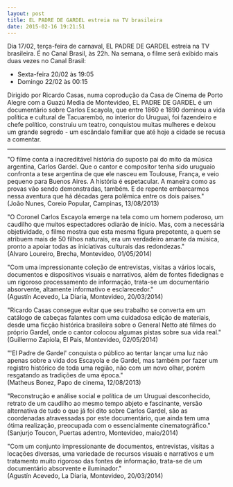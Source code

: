 ```yaml
---
layout: post
title: EL PADRE DE GARDEL estreia na TV brasileira
date: 2015-02-16 19:21:51
---
```

Dia 17/02, terça-feira de carnaval, EL PADRE DE GARDEL estreia na TV brasileira. É no Canal Brasil, às 22h. Na semana, o filme será exibido mais duas vezes no Canal Brasil:

* Sexta-feira 20/02 às 19:05
* Domingo 22/02 às 00:15

Dirigido por Ricardo Casas, numa coprodução da Casa de Cinema de Porto Alegre com a Guazú Media de Montevideo, EL PADRE DE GARDEL é um documentário sobre Carlos Escayola, que entre 1860 e 1890 dominou a vida política e cultural de Tacuarembó, no interior do Uruguai, foi fazendeiro e chefe político, construiu um teatro, conquistou muitas mulheres e deixou um grande segredo - um escândalo familiar que até hoje a cidade se recusa a comentar.

- - -

"O filme conta a inacreditável história do suposto pai do mito da música argentina, Carlos Gardel. Que o cantor e compositor tenha sido uruguaio confronta a tese argentina de que ele nasceu em Toulouse, França, e veio pequeno para Buenos Aires. A história é espetacular. A maneira como as provas vão sendo demonstradas, também. E de repente embarcarmos nessa aventura que há décadas gera polêmica entre os dois países."\
(João Nunes, Coreio Popular, Campinas, 13/08/2013)

"O Coronel Carlos Escayola emerge na tela como um homem poderoso, um caudilho que muitos espectadores odiarão de início. Mas, com a necessária objetividade, o filme mostra que esta mesma figura prepotente, a quem se atribuem mais de 50 filhos naturais, era um verdadeiro amante da música, pronto a apoiar todas as iniciativas culturais das redondezas."\
(Alvaro Loureiro, Brecha, Montevideo, 01/05/2014)

"Com uma impressionante coleção de entrevistas, visitas a vários locais, documentos e dispositivos visuais e narrativos, além de fontes fidedignas e um rigoroso processamento de informação, trata-se um documentário absorvente, altamente informativo e esclarecedor."\
(Agustín Acevedo, La Diaria, Montevideo, 20/03/2014)

"Ricardo Casas consegue evitar que seu trabalho se converta em um catálogo de cabeças falantes com uma cuidadosa edição de materiais, desde uma ficção histórica brasileira sobre o General Netto até filmes do próprio Gardel, onde o cantor colocou algumas pistas sobre sua vida real."\
(Guillermo Zapiola, El Pais, Montevideo, 02/05/2014)

"'El Padre de Gardel' conquista o público ao tentar lançar uma luz não apenas sobre a vida dos Escayola e de Gardel, mas também por fazer um registro histórico de toda uma região, não com um novo olhar, porém resgatando as tradições de uma época."\
(Matheus Bonez, Papo de cinema, 12/08/2013)

"Reconstrução e análise social e política de um Uruguai desconhecido, retrato de um caudilho ao mesmo tempo abjeto e fascinante, versão alternativa de tudo o que já foi dito sobre Carlos Gardel, são as coordenadas atravessadas ​​por este documentário, que ainda tem uma ótima realização, preocupada com o essencialmente cinematográfico."\
(Sanjurjo Toucon, Puertas adentro, Montevideo, maio/2014)

"Com um conjunto impressionante de documentos, entrevistas, visitas a locações diversas, uma variedade de recursos visuais e narrativos e um tratamento muito rigoroso das fontes de informação, trata-se de um documentário absorvente e iluminador."\
(Agustín Acevedo, La Diaria, Montevideo, 20/03/2014)
